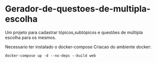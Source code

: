# Gerador-de-questoes-de-multipla-escolha
Um projeto para cadastrar tópicos,subtópicos e questões de múltipla escolha para os mesmos.

Necessario ter instalado o docker-compose
Criacao do ambiente docker:
	
	docker-compose up -d --no-deps --build web
